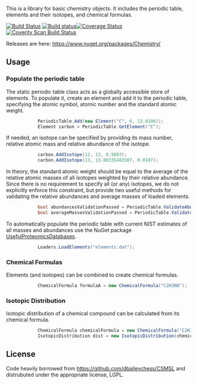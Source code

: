 This is a library for basic chemistry objects. It includes the periodic table, elements and their isotopes, and chemical formulas.

[![Build Status](https://travis-ci.org/stefanks/Chemistry.svg?branch=master)](https://travis-ci.org/stefanks/Chemistry) [![Build status](https://ci.appveyor.com/api/projects/status/d8dxfnj8lv7p4bhu/branch/master?svg=true)](https://ci.appveyor.com/project/stefanks/chemistry/branch/master)[![Coverage Status](https://coveralls.io/repos/github/stefanks/Chemistry/badge.svg?branch=master)](https://coveralls.io/github/stefanks/Chemistry?branch=master)[![Coverity Scan Build Status](https://scan.coverity.com/projects/9146/badge.svg)](https://scan.coverity.com/projects/stefanks-chemistry)

Releases are here: https://www.nuget.org/packages/Chemistry/

## Usage

### Populate the periodic table

The static periodic table class acts as a globally accessible store of elements. To populate it, create an element and add it to the periodic table, specifying the atomic symbol, atomic number and the standard atomic weight. 
```csharp
            PeriodicTable.Add(new Element("C", 6, 12.0106));
            Element carbon = PeriodicTable.GetElement("C");
```

If needed, an isotope can be specified by providing its mass number, relative atomic mass and relative abundance of the isotope.
```csharp
            carbon.AddIsotope(12, 12, 0.9893);
            carbon.AddIsotope(13, 13.00335483507, 0.0107);
```
In theory, the standard atomic weight should be equal to the average of the relative atomic masses of all isotopes weighted by their relative abundance. Since there is no requirement to specify all (or any) isotopes, we do not explicitly enforce this constraint, but provide two useful methods for validating the relative abundances and average masses of loaded elements. 
```csharp
            bool abundancesValidationPassed = PeriodicTable.ValidateAbundances(1e-3).ValidationPassed;
            bool averageMassesValidationPassed = PeriodicTable.ValidateAverageMasses(1e-3).ValidationPassed;
```
To automatically populate the periodic table with current NIST estimates of all masses and abundances use the NuGet package [UsefulProteomicsDatabases](https://www.nuget.org/packages/UsefulProteomicsDatabases). 
```csharp
            Loaders.LoadElements("elements.dat");
```

### Chemical Formulas

Elements (and isotopes) can be combined to create chemical formulas.
```csharp
            ChemicalFormula formulaA = new ChemicalFormula("C2H3NO");
```

### Isotopic Distribution

Isotopic distribution of a chemical compound can be calculated from its chemical formula.
```csharp
            ChemicalFormula chemicalFormula = new ChemicalFormula("C2H3NO");
            IsotopicDistribution dist = new IsotopicDistribution(chemicalFormula);
```

## License
Code heavily borrowed from https://github.com/dbaileychess/CSMSL and distrubuted under the appropriate license, LGPL.
